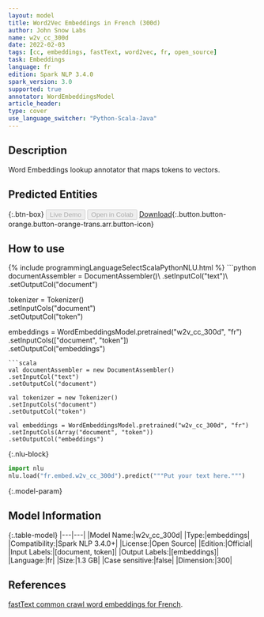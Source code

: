 ```yaml
---
layout: model
title: Word2Vec Embeddings in French (300d)
author: John Snow Labs
name: w2v_cc_300d
date: 2022-02-03
tags: [cc, embeddings, fastText, word2vec, fr, open_source]
task: Embeddings
language: fr
edition: Spark NLP 3.4.0
spark_version: 3.0
supported: true
annotator: WordEmbeddingsModel
article_header:
type: cover
use_language_switcher: "Python-Scala-Java"
---
```


## Description

Word Embeddings lookup annotator that maps tokens to vectors.

## Predicted Entities



{:.btn-box}
<button class="button button-orange" disabled>Live Demo</button>
<button class="button button-orange" disabled>Open in Colab</button>
[Download](https://s3.amazonaws.com/auxdata.johnsnowlabs.com/public/models/w2v_cc_300d_fr_3.4.0_3.0_1643891127135.zip){:.button.button-orange.button-orange-trans.arr.button-icon}

## How to use



<div class="tabs-box" markdown="1">
{% include programmingLanguageSelectScalaPythonNLU.html %}
```python
documentAssembler = DocumentAssembler()\
.setInputCol("text")\
.setOutputCol("document")

tokenizer = Tokenizer()\
.setInputCols("document")\
.setOutputCol("token")

embeddings = WordEmbeddingsModel.pretrained("w2v_cc_300d", "fr")\
.setInputCols(["document", "token"])\
.setOutputCol("embeddings")
```
```scala
val documentAssembler = new DocumentAssembler()
.setInputCol("text")
.setOutputCol("document")

val tokenizer = new Tokenizer()
.setInputCols("document")
.setOutputCol("token")

val embeddings = WordEmbeddingsModel.pretrained("w2v_cc_300d", "fr")
.setInputCols(Array("document", "token"))
.setOutputCol("embeddings")
```


{:.nlu-block}
```python
import nlu
nlu.load("fr.embed.w2v_cc_300d").predict("""Put your text here.""")
```

</div>

{:.model-param}
## Model Information

{:.table-model}
|---|---|
|Model Name:|w2v_cc_300d|
|Type:|embeddings|
|Compatibility:|Spark NLP 3.4.0+|
|License:|Open Source|
|Edition:|Official|
|Input Labels:|[document, token]|
|Output Labels:|[embeddings]|
|Language:|fr|
|Size:|1.3 GB|
|Case sensitive:|false|
|Dimension:|300|

## References

[fastText common crawl word embeddings for French](https://fasttext.cc/docs/en/crawl-vectors.html).
